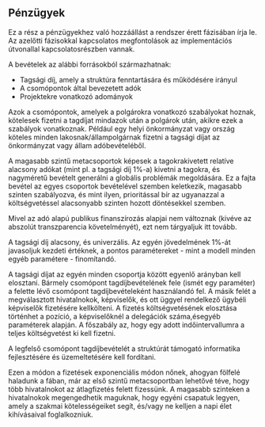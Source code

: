 ## Pénzügyek

Ez a rész a pénzügyekhez való hozzáállást a rendszer érett fázisában írja le. Az azelőtti fázisokkal kapcsolatos megfontolások az implementációs útvonallal kapcsolatosrészben vannak.

A bevételek az alábbi forrásokból származhatnak:

* Tagsági díj, amely a struktúra fenntartására és működésére irányul
* A csomópontok által bevezetett adók
* Projektekre vonatkozó adományok

Azok a csomópontok, amelyek a polgárokra vonatkozó szabályokat hoznak, kötelesek fizetni a tagdíjat mindazok után a polgárok után, akikre ezek a szabályok vonatkoznak. Például egy helyi önkormányzat vagy ország köteles minden lakosnak/állampolgárnak fizetni a tagsági díjat az önkormányzat vagy állam adóbevételéből.

A magasabb szintű metacsoportok képesek a tagokrakivetett relatíve alacsony adókat \(mint pl. a tagsági díj 1%-a\) kivetni a tagokra, és nagyméretű bevételt generálni a globális problémák megoldására. Ez a fajta bevétel az egyes csoportok bevételével szemben keletkezik, magasabb szinten szabályozva, és mint ilyen, prioritással bír az ugyanazzal a költségvetéssel alacsonyabb szinten hozott döntésekkel szemben.

Mivel az adó alapú publikus finanszírozás alapjai nem változnak \(kivéve az abszolút transzparencia követelményét\), ezt nem tárgyaljuk itt tovább.

A tagsági díj alacsony, és univerzális. Az egyén jövedelmének 1%-át javasoljuk kezdeti értéknek, a pontos paramétereket - mint a modell minden egyéb paramétere - finomítandó.

A tagsági díjat az egyén minden csoportja között egyenlő arányban kell elosztani. Bármely csomópont tagdíjbevételének fele \(ismét egy paraméter\) a felette lévő csomópont tagdíjbevételeként használandó fel. A másik felét a megválasztott hivatalnokok, képviselők, és ott üggyel rendelkező ügybéli képviselők fizetésére kellkölteni. A fizetés költségvetésének elosztása történhet a pozíció, a képviselőknél a delegációk száma,ésegyéb paraméterek alapján. A főszabály az, hogy egy adott indőintervallumra a teljes költségvetést ki kell fizetni.

A legfelső csomópont tagdíjbevételét a struktúrát támogató informatika fejlesztésére és üzemeltetésére kell fordítani.

Ezen a módon a fizetések exponenciális módon nőnek, ahogyan fölfelé haladunk a fában, már az első szintű metacsoportban lehetővé téve, hogy több hivatalnokot az átlagfizetés felett fizessünk. A magasabb szinteken a hivatalnokok megengedhetik maguknak, hogy egyéni csapatuk legyen, amely a szakmai kötelességeiket segít, és/vagy ne kelljen a napi élet kihívásaival foglalkozniuk.



